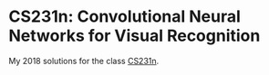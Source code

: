 # CS231n: Convolutional Neural Networks for Visual Recognition
My 2018 solutions for the class [CS231n](http://cs231n.github.io/).
